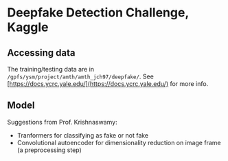 # Deepfake Detection Challenge, Kaggle

## Accessing data
The training/testing data are in `/gpfs/ysm/project/amth/amth_jch97/deepfake/`. See [https://docs.ycrc.yale.edu/](https://docs.ycrc.yale.edu/) for more info.

## Model
Suggestions from Prof. Krishnaswamy:
* Tranformers for classifying as fake or not fake
* Convolutional autoencoder for dimensionality reduction on image frame (a preprocessing step)
